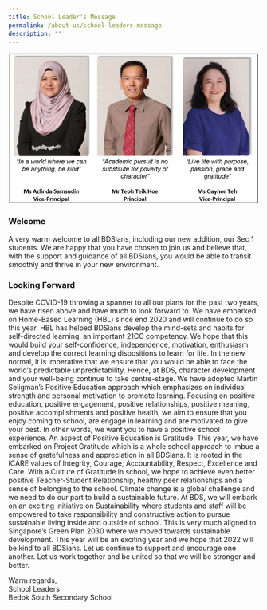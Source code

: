 ```yaml
---
title: School Leader's Message
permalink: /about-us/school-leaders-message
description: ""
---
```

![School Leaders of Bedok South Secondary School](/images/SL2version%202.jpg)

### Welcome

A very warm welcome to all BDSians, including our new addition, our Sec 1 students. We are happy that you have chosen to join us and believe that, with the support and guidance of all BDSians, you would be able to transit smoothly and thrive in your new environment. 

### Looking Forward 

Despite COVID-19 throwing a spanner to all our plans for the past two years, we have risen above and have much to look forward to. We have embarked on Home-Based Learning (HBL) since end 2020 and will continue to do so this year. HBL has helped BDSians develop the mind-sets and habits for self-directed learning, an important 21CC competency. We hope that this would build your self-confidence, independence, motivation, enthusiasm and develop the correct learning dispositions to learn for life. In the new normal, it is imperative that we ensure that you would be able to face the world’s predictable unpredictability. Hence, at BDS, character development and your well-being continue to take centre-stage. We have adopted Martin Seligman’s Positive Education approach which emphasizes on individual strength and personal motivation to promote learning. Focusing on positive education, positive engagement, positive relationships, positive meaning, positive accomplishments and positive health, we aim to ensure that you enjoy coming to school, are engage in learning and are motivated to give your best. In other words, we want you to have a positive school experience. An aspect of Positive Education is Gratitude. This year, we have embarked on Project Gratitude which is a whole school approach to imbue a sense of gratefulness and appreciation in all BDSians. It is rooted in the ICARE values of Integrity, Courage, Accountability, Respect, Excellence and Care. With a Culture of Gratitude in school, we hope to achieve even better positive Teacher-Student Relationship, healthy peer relationships and a sense of belonging to the school. Climate change is a global challenge and we need to do our part to build a sustainable future. At BDS, we will embark on an exciting initiative on Sustainability where students and staff will be empowered to take responsibility and constructive action to pursue sustainable living inside and outside of school. This is very much aligned to Singapore’s Green Plan 2030 where we moved towards sustainable development. This year will be an exciting year and we hope that 2022 will be kind to all BDSians. Let us continue to support and encourage one another. Let us work together and be united so that we will be stronger and better. 

Warm regards, <br>
School Leaders <br>
Bedok South Secondary School